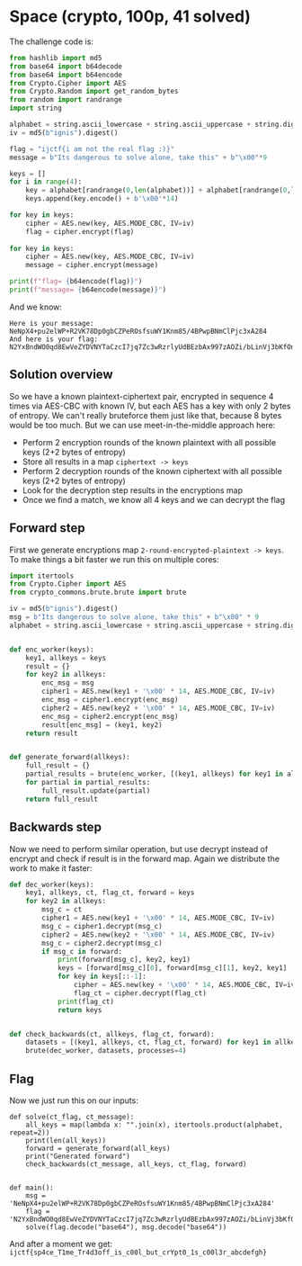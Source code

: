 # Space (crypto, 100p, 41 solved)

The challenge code is:

```python
from hashlib import md5
from base64 import b64decode
from base64 import b64encode
from Crypto.Cipher import AES
from Crypto.Random import get_random_bytes
from random import randrange
import string

alphabet = string.ascii_lowercase + string.ascii_uppercase + string.digits
iv = md5(b"ignis").digest()

flag = "ijctf{i am not the real flag :)}"
message = b"Its dangerous to solve alone, take this" + b"\x00"*9 

keys = []
for i in range(4):
    key = alphabet[randrange(0,len(alphabet))] + alphabet[randrange(0,len(alphabet))]
    keys.append(key.encode() + b'\x00'*14)

for key in keys:
    cipher = AES.new(key, AES.MODE_CBC, IV=iv)
    flag = cipher.encrypt(flag)
    
for key in keys:
    cipher = AES.new(key, AES.MODE_CBC, IV=iv)
    message = cipher.encrypt(message)

print(f"flag= {b64encode(flag)}")
print(f"message= {b64encode(message)}")
```

And we know:

```
Here is your message: NeNpX4+pu2elWP+R2VK78Dp0gbCZPeROsfsuWY1Knm85/4BPwpBNmClPjc3xA284
And here is your flag: N2YxBndWO0qd8EwVeZYDVNYTaCzcI7jq7Zc3wRzrlyUdBEzbAx997zAOZi/bLinVj3bKfOniRzmjPgLsygzVzA==
```

## Solution overview

So we have a known plaintext-ciphertext pair, encrypted in sequence 4 times via AES-CBC with known IV, but each AES has a key with only 2 bytes of entropy.
We can't really bruteforce them just like that, because 8 bytes would be too much.
But we can use meet-in-the-middle approach here:

- Perform 2 encryption rounds of the known plaintext with all possible keys (2+2 bytes of entropy)
- Store all results in a map `ciphertext -> keys`
- Perform 2 decryption rounds of the known ciphertext with all possible keys (2+2 bytes of entropy)
- Look for the decryption step results in the encryptions map
- Once we find a match, we know all 4 keys and we can decrypt the flag

## Forward step

First we generate encryptions map `2-round-encrypted-plaintext -> keys`.
To make things a bit faster we run this on multiple cores:

```python
import itertools
from Crypto.Cipher import AES
from crypto_commons.brute.brute import brute

iv = md5(b"ignis").digest()
msg = b"Its dangerous to solve alone, take this" + b"\x00" * 9
alphabet = string.ascii_lowercase + string.ascii_uppercase + string.digits


def enc_worker(keys):
    key1, allkeys = keys
    result = {}
    for key2 in allkeys:
        enc_msg = msg
        cipher1 = AES.new(key1 + '\x00' * 14, AES.MODE_CBC, IV=iv)
        enc_msg = cipher1.encrypt(enc_msg)
        cipher2 = AES.new(key2 + '\x00' * 14, AES.MODE_CBC, IV=iv)
        enc_msg = cipher2.encrypt(enc_msg)
        result[enc_msg] = (key1, key2)
    return result


def generate_forward(allkeys):
    full_result = {}
    partial_results = brute(enc_worker, [(key1, allkeys) for key1 in allkeys], processes=7)
    for partial in partial_results:
        full_result.update(partial)
    return full_result
```

## Backwards step

Now we need to perform similar operation, but use decrypt instead of encrypt and check if result is in the forward map.
Again we distribute the work to make it faster:

```python
def dec_worker(keys):
    key1, allkeys, ct, flag_ct, forward = keys
    for key2 in allkeys:
        msg_c = ct
        cipher1 = AES.new(key1 + '\x00' * 14, AES.MODE_CBC, IV=iv)
        msg_c = cipher1.decrypt(msg_c)
        cipher2 = AES.new(key2 + '\x00' * 14, AES.MODE_CBC, IV=iv)
        msg_c = cipher2.decrypt(msg_c)
        if msg_c in forward:
            print(forward[msg_c], key2, key1)
            keys = [forward[msg_c][0], forward[msg_c][1], key2, key1]
            for key in keys[::-1]:
                cipher = AES.new(key + '\x00' * 14, AES.MODE_CBC, IV=iv)
                flag_ct = cipher.decrypt(flag_ct)
            print(flag_ct)
            return keys


def check_backwards(ct, allkeys, flag_ct, forward):
    datasets = [(key1, allkeys, ct, flag_ct, forward) for key1 in allkeys]
    brute(dec_worker, datasets, processes=4)
```

## Flag

Now we just run this on our inputs:

```
def solve(ct_flag, ct_message):
    all_keys = map(lambda x: "".join(x), itertools.product(alphabet, repeat=2))
    print(len(all_keys))
    forward = generate_forward(all_keys)
    print("Generated forward")
    check_backwards(ct_message, all_keys, ct_flag, forward)


def main():
    msg = 'NeNpX4+pu2elWP+R2VK78Dp0gbCZPeROsfsuWY1Knm85/4BPwpBNmClPjc3xA284'
    flag = 'N2YxBndWO0qd8EwVeZYDVNYTaCzcI7jq7Zc3wRzrlyUdBEzbAx997zAOZi/bLinVj3bKfOniRzmjPgLsygzVzA=='
    solve(flag.decode("base64"), msg.decode("base64"))
```

And after a moment we get: `ijctf{sp4ce_T1me_Tr4d3off_is_c00l_but_crYpt0_1s_c00l3r_abcdefgh}`
